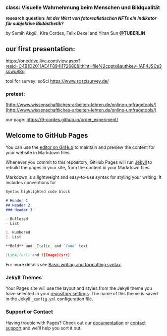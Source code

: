 

### class: Visuelle Wahrnehmung beim Menschen und Bildqualität
**research question: _Ist der Wert von fotorealistischen NFTs ein Indikator für subjektive Bildästhetik?_**

by Semih Akgül, Kira Cordes, Felix Dexel and Yiran Sun
**@TUBERLIN**

## our first presentation:
https://onedrive.live.com/view.aspx?resid=C4B1D2011AE4F894!172680&ithint=file%2cpptx&authkey=!AF4JSCs3scwu88o

tool for survey: soSci https://www.soscisurvey.de/
### pretest:
[http://www.wissenschaftliches-arbeiten-lehren.de/online-umfragetools/](http://www.wissenschaftliches-arbeiten-lehren.de/online-umfragetools/)

our page: https://9-cordes.github.io/order_experiment/

## Welcome to GitHub Pages

You can use the [editor on GitHub](https://github.com/9-cordes/order_experiment/edit/main/README.md) to maintain and preview the content for your website in Markdown files.

Whenever you commit to this repository, GitHub Pages will run [Jekyll](https://jekyllrb.com/) to rebuild the pages in your site, from the content in your Markdown files.

Markdown is a lightweight and easy-to-use syntax for styling your writing. It includes conventions for

```markdown
Syntax highlighted code block

# Header 1
## Header 2
### Header 3

- Bulleted
- List

1. Numbered
2. List

**Bold** and _Italic_ and `Code` text

[Link](url) and ![Image](src)
```

For more details see [Basic writing and formatting syntax](https://docs.github.com/en/github/writing-on-github/getting-started-with-writing-and-formatting-on-github/basic-writing-and-formatting-syntax).

### Jekyll Themes

Your Pages site will use the layout and styles from the Jekyll theme you have selected in your [repository settings](https://github.com/9-cordes/order_experiment/settings/pages). The name of this theme is saved in the Jekyll `_config.yml` configuration file.

### Support or Contact

Having trouble with Pages? Check out our [documentation](https://docs.github.com/categories/github-pages-basics/) or [contact support](https://support.github.com/contact) and we’ll help you sort it out.
